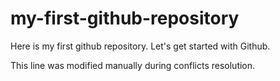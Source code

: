 # my-first-github-repository
Here is my first github repository. Let's get started with Github.

This line was modified manually during conflicts resolution.  
